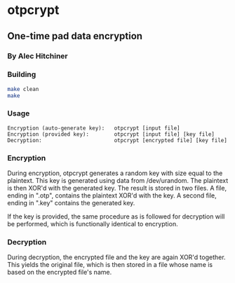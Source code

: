 # otpcrypt
## One-time pad data encryption
### By Alec Hitchiner

### Building
```bash
make clean
make
```

### Usage
```
Encryption (auto-generate key):   otpcrypt [input file]
Encryption (provided key):        otpcrypt [input file] [key file]
Decryption:                       otpcrypt [encrypted file] [key file]
```

### Encryption
During encryption, otpcrypt generates a random key with size equal to the
plaintext. This key is generated using data from /dev/urandom. The plaintext is
then XOR'd with the generated key. The result is stored in two files. A file,
ending in ".otp", contains the plaintext XOR'd with the key. A second file,
ending in ".key" contains the generated key.

If the key is provided, the same procedure as is followed for decryption will be
performed, which is functionally identical to encryption.

### Decryption
During decryption, the encrypted file and the key are again XOR'd together. This
yields the original file, which is then stored in a file whose name is based on
the encrypted file's name.

